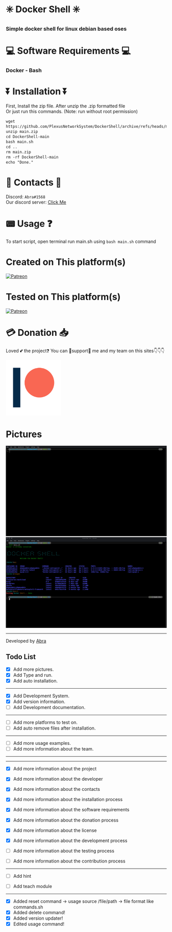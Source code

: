 
# :eight_spoked_asterisk: Docker Shell :eight_spoked_asterisk:
### Simple docker shell for linux debian based oses
# :computer: Software Requirements :computer:
### Docker - Bash  

# :arrow_double_down: Installation :arrow_double_down:
First, Install the zip file. After unzip the .zip formatted file<br/>
Or just run this commands. (Note: run without root permission)
```
wget https://github.com/PlexusNetworkSystem/DockerShell/archive/refs/heads/main.zip
unzip main.zip
cd DockerShell-main
bash main.sh
cd ..
rm main.zip
rm -rf DockerShell-main
echo "Done."
```

# :satellite: Contacts :satellite:
Discord: `Abra#1568`<br />
Our discord server: [Click Me](https://discord.gg/R6fVaQS5We "Click Me")

# :pager: Usage :question:
To start script, open terminal run main.sh using ``` bash main.sh ``` command

# Created on This platform(s)

<a href="https://linuxmint.com/" target="_blank"><img src="https://linuxmint.com/web/img/logo-mono.svg" alt="Patreon" height="174" width="310"></a></br>

# Tested on This platform(s)

<a href="https://linuxmint.com/" target="_blank"><img src="https://linuxmint.com/web/img/logo-mono.svg" alt="Patreon" height="174" width="310"></a></br>

# :credit_card: Donation :inbox_tray:

Loved :two_hearts: the project:question: You can :star2:support:star2: me and my team on this sites:point_down::point_down::point_down:

<a href="https://www.patreon.com/plexusnetworksystem" target="_blank"><img src="https://raw.githubusercontent.com/PlexusNetworkSystem/PlexusNetworkSystem/main/patreon.png" alt="Patreon" height="174" width="174"></a></br>

# Pictures
![plot](https://raw.githubusercontent.com/PlexusNetworkSystem/DockerShell/main/pictures/v1.gif)
![plot](https://raw.githubusercontent.com/PlexusNetworkSystem/DockerShell/main/pictures/dockershellv1.png)


------------ 
Developed by [Abra](https://github.com/the-abra "Abra")



 

## Todo List

- [x] Add more pictures.
- [x] Add Type and run.
- [x] Add auto installation.
--------------
- [x] Add Development System.
- [x] Add version information.
- [ ] Add Development documentation.
--------------
- [ ] Add more platforms to test on.
- [ ] Add auto remove files after installation.
--------------
- [ ] Add more usage examples.
- [ ] Add more information about the team.
--------------

------------

- [x] Add more information about the project
- [x] Add more information about the developer
- [x] Add more information about the contacts
- [x] Add more information about the installation process
- [x] Add more information about the software requirements
- [x] Add more information about the donation process
- [x] Add more information about the license

- [x] Add more information about the development process
- [ ] Add more information about the testing process
- [ ] Add more information about the contribution process


------------

- [ ] Add hint 
- [ ] Add teach module




-------
- [x] Added reset command
    -> usage source /file/path
    -> file format like commands.sh
- [x] Added delete command!
- [x] Added version updater!
- [x] Edited usage command!